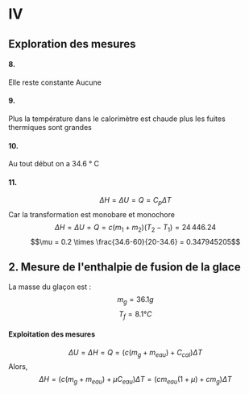 # IV
## Exploration des mesures
#### 8.
Elle reste constante
Aucune

#### 9.
Plus la température dans le calorimètre est chaude plus les fuites thermiques sont grandes

#### 10.
Au tout début on a 34.6 ° C 

#### 11.
$$\Delta H = \Delta U = Q = C_{p}\Delta T$$
Car la transformation est monobare et monochore
$$\Delta H = \Delta U  = Q = c(m_{1}+m_{2})(T_{2}-T_{1}) = 24\,446.24$$
$$\mu = 0.2 \times \frac{34.6-60}{20-34.6} = 0.347945205$$

## 2. Mesure de l'enthalpie de fusion de la glace
La masse du glaçon est : 
$$m_{g} = 36.1 g$$
$$T_{f} = 8.1 ° C$$
#### Exploitation des mesures
$$\Delta U = \Delta H = Q = (c(m_{g} + m_{eau}) + C_{cal})\Delta T$$
Alors, 
$$\Delta H = (c(m_{g} + m_{eau}) + \mu C_{eau})\Delta T = (cm_{eau}(1+\mu)+cm_{g})\Delta T$$
